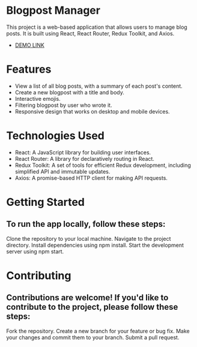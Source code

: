 # Blogpost Manager
This project is a web-based application that allows users to manage blog posts. It is built using React, React Router, Redux Toolkit, and Axios.
- [DEMO LINK](https://blogpost-manager-w8j3-2xgh9emz8-sergei-nikolaienko.vercel.app/)

# Features
- View a list of all blog posts, with a summary of each post's content.
- Create a new blogpost with a title and body.
- Interactive emojis.
- Filtering blogpost by user who wrote it.
- Responsive design that works on desktop and mobile devices.

# Technologies Used
- React: A JavaScript library for building user interfaces. 
- React Router: A library for declaratively routing in React. 
- Redux Toolkit: A set of tools for efficient Redux development, including simplified API and immutable updates. 
- Axios: A promise-based HTTP client for making API requests.

# Getting Started
## To run the app locally, follow these steps:
Clone the repository to your local machine. 
Navigate to the project directory. 
Install dependencies using npm install. 
Start the development server using npm start. 

# Contributing
## Contributions are welcome! If you'd like to contribute to the project, please follow these steps:
Fork the repository. 
Create a new branch for your feature or bug fix. 
Make your changes and commit them to your branch. 
Submit a pull request. 
